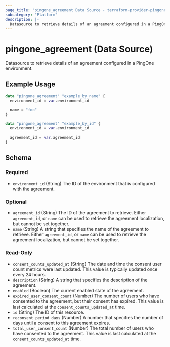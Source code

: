 ```yaml
---
page_title: "pingone_agreement Data Source - terraform-provider-pingone"
subcategory: "Platform"
description: |-
  Datasource to retrieve details of an agreement configured in a PingOne environment.
---
```


# pingone_agreement (Data Source)

Datasource to retrieve details of an agreement configured in a PingOne environment.

## Example Usage

```terraform
data "pingone_agreement" "example_by_name" {
  environment_id = var.environment_id

  name = "foo"
}

data "pingone_agreement" "example_by_id" {
  environment_id = var.environment_id

  agreement_id = var.agreement_id
}
```

<!-- schema generated by tfplugindocs -->
## Schema

### Required

- `environment_id` (String) The ID of the environment that is configured with the agreement.

### Optional

- `agreement_id` (String) The ID of the agreement to retrieve. Either `agreement_id`, or `name` can be used to retrieve the agreement localization, but cannot be set together.
- `name` (String) A string that specifies the name of the agreement to retrieve. Either `agreement_id`, or `name` can be used to retrieve the agreement localization, but cannot be set together.

### Read-Only

- `consent_counts_updated_at` (String) The date and time the consent user count metrics were last updated. This value is typically updated once every 24 hours.
- `description` (String) A string that specifies the description of the agreement.
- `enabled` (Boolean) The current enabled state of the agreement.
- `expired_user_consent_count` (Number) The number of users who have consented to the agreement, but their consent has expired. This value is last calculated at the `consent_counts_updated_at` time.
- `id` (String) The ID of this resource.
- `reconsent_period_days` (Number) A number that specifies the number of days until a consent to this agreement expires.
- `total_user_consent_count` (Number) The total number of users who have consented to the agreement. This value is last calculated at the `consent_counts_updated_at` time.
